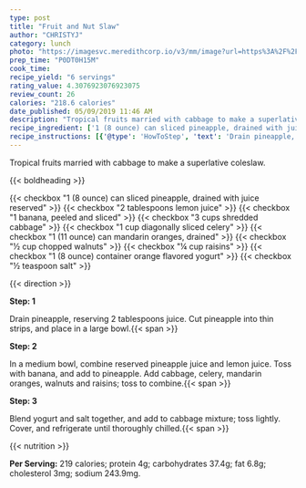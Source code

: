```yaml
---
type: post
title: "Fruit and Nut Slaw"
author: "CHRISTYJ"
category: lunch
photo: "https://imagesvc.meredithcorp.io/v3/mm/image?url=https%3A%2F%2Fimages.media-allrecipes.com%2Fuserphotos%2F1055596.jpg"
prep_time: "P0DT0H15M"
cook_time: 
recipe_yield: "6 servings"
rating_value: 4.3076923076923075
review_count: 26
calories: "218.6 calories"
date_published: 05/09/2019 11:46 AM
description: "Tropical fruits married with cabbage to make a superlative coleslaw."
recipe_ingredient: ['1 (8 ounce) can sliced pineapple, drained with juice reserved', '2 tablespoons lemon juice', '1 banana, peeled and sliced', '3 cups shredded cabbage', '1 cup diagonally sliced celery', '1 (11 ounce) can mandarin oranges, drained', '½ cup chopped walnuts', '¼ cup raisins', '1 (8 ounce) container orange flavored yogurt', '½ teaspoon salt']
recipe_instructions: [{'@type': 'HowToStep', 'text': 'Drain pineapple, reserving 2 tablespoons juice. Cut pineapple into thin strips, and place in a large bowl.\n'}, {'@type': 'HowToStep', 'text': 'In a medium bowl, combine reserved pineapple juice and lemon juice. Toss with banana, and add to pineapple.  Add cabbage, celery, mandarin oranges, walnuts and raisins; toss to combine.\n'}, {'@type': 'HowToStep', 'text': 'Blend yogurt and salt together, and add to cabbage mixture; toss lightly.  Cover, and refrigerate until thoroughly chilled.\n'}]
---
```


Tropical fruits married with cabbage to make a superlative coleslaw. 

{{< boldheading >}}

{{< checkbox "1 (8 ounce) can sliced pineapple, drained with juice reserved" >}}
{{< checkbox "2 tablespoons lemon juice" >}}
{{< checkbox "1  banana, peeled and sliced" >}}
{{< checkbox "3 cups shredded cabbage" >}}
{{< checkbox "1 cup diagonally sliced celery" >}}
{{< checkbox "1 (11 ounce) can mandarin oranges, drained" >}}
{{< checkbox "½ cup chopped walnuts" >}}
{{< checkbox "¼ cup raisins" >}}
{{< checkbox "1 (8 ounce) container orange flavored yogurt" >}}
{{< checkbox "½ teaspoon salt" >}}


{{< direction >}}

**Step: 1**

Drain pineapple, reserving 2 tablespoons juice. Cut pineapple into thin strips, and place in a large bowl.{{< span >}}

**Step: 2**

In a medium bowl, combine reserved pineapple juice and lemon juice. Toss with banana, and add to pineapple.  Add cabbage, celery, mandarin oranges, walnuts and raisins; toss to combine.{{< span >}}

**Step: 3**

Blend yogurt and salt together, and add to cabbage mixture; toss lightly.  Cover, and refrigerate until thoroughly chilled.{{< span >}}

{{< nutrition >}}

**Per Serving:** 219 calories; protein 4g; carbohydrates 37.4g; fat 6.8g; cholesterol 3mg; sodium 243.9mg.